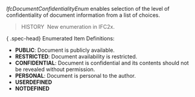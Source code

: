 ﻿_IfcDocumentConfidentialityEnum_ enables selection of the level of confidentiality of document information from a list of choices.

> HISTORY&nbsp; New enumeration in IFC2x.

{ .spec-head}
Enumerated Item Definitions:

* **PUBLIC**: Document is publicly available.
* **RESTRICTED**: Document availability is restricted.
* **CONFIDENTIAL**: Document is confidential and its contents should not be revealed without permission.
* **PERSONAL**: Document is personal to the author.
* **USERDEFINED**
* **NOTDEFINED**